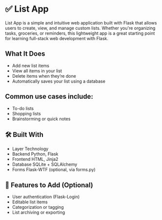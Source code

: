 # ✅ List App
List App is a simple and intuitive web application built with Flask that allows users to create, view, and manage custom lists. Whether you're organizing tasks, groceries, or reminders, this lightweight app is a great starting point for learning full-stack web development with Flask.

## What It Does
- Add new list items
- View all items in your list
- Delete items when they’re done
- Automatically saves your list using a database

## Common use cases include:
- To-do lists
- Shopping lists
- Brainstorming or quick notes

## 🛠 Built With
- Layer	Technology
- Backend	Python, Flask
- Frontend	HTML, Jinja2
- Database	SQLite + SQLAlchemy
- Forms	Flask-WTF (optional, via forms.py)

## 🧩 Features to Add (Optional)
- User authentication (Flask-Login)
- Editable list items
- Categorization or tagging
- List archiving or exporting
